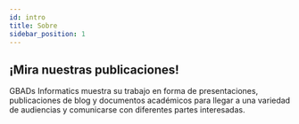 ```yaml
---
id: intro
title: Sobre
sidebar_position: 1
---
```


<h2>¡Mira nuestras publicaciones!</h2>
<p>GBADs Informatics muestra su trabajo en forma de presentaciones, publicaciones de blog y documentos académicos para llegar a una variedad de audiencias y comunicarse con diferentes partes interesadas.</p>
